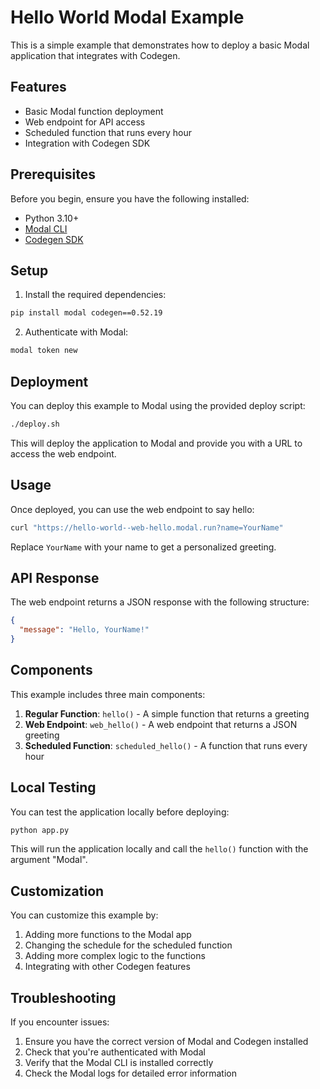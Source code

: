 # Hello World Modal Example

This is a simple example that demonstrates how to deploy a basic Modal application that integrates with Codegen.

## Features

- Basic Modal function deployment
- Web endpoint for API access
- Scheduled function that runs every hour
- Integration with Codegen SDK

## Prerequisites

Before you begin, ensure you have the following installed:

- Python 3.10+
- [Modal CLI](https://modal.com/docs/guide/cli-reference)
- [Codegen SDK](https://docs.codegen.com)

## Setup

1. Install the required dependencies:

```bash
pip install modal codegen==0.52.19
```

2. Authenticate with Modal:

```bash
modal token new
```

## Deployment

You can deploy this example to Modal using the provided deploy script:

```bash
./deploy.sh
```

This will deploy the application to Modal and provide you with a URL to access the web endpoint.

## Usage

Once deployed, you can use the web endpoint to say hello:

```bash
curl "https://hello-world--web-hello.modal.run?name=YourName"
```

Replace `YourName` with your name to get a personalized greeting.

## API Response

The web endpoint returns a JSON response with the following structure:

```json
{
  "message": "Hello, YourName!"
}
```

## Components

This example includes three main components:

1. **Regular Function**: `hello()` - A simple function that returns a greeting
1. **Web Endpoint**: `web_hello()` - A web endpoint that returns a JSON greeting
1. **Scheduled Function**: `scheduled_hello()` - A function that runs every hour

## Local Testing

You can test the application locally before deploying:

```bash
python app.py
```

This will run the application locally and call the `hello()` function with the argument "Modal".

## Customization

You can customize this example by:

1. Adding more functions to the Modal app
1. Changing the schedule for the scheduled function
1. Adding more complex logic to the functions
1. Integrating with other Codegen features

## Troubleshooting

If you encounter issues:

1. Ensure you have the correct version of Modal and Codegen installed
1. Check that you're authenticated with Modal
1. Verify that the Modal CLI is installed correctly
1. Check the Modal logs for detailed error information
